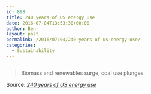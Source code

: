 ```yaml
---
id: 898
title: 240 years of US energy use
date: 2016-07-04T13:53:30+00:00
author: Ben
layout: post
permalink: /2016/07/04/240-years-of-us-energy-use/
categories:
  - Sustainability
---
```

[<img class="alignnone size-full" src="http://www.benjaminoakes.com/wp-content/uploads/2016/07/main.png" alt="" />](http://arstechnica.com/science/2016/07/fossil-fuel-use-in-us-is-at-its-lowest-percentage-in-over-a-century/)

> Biomass and renewables surge, coal use plunges.

Source: _[240 years of US energy use](http://arstechnica.com/science/2016/07/fossil-fuel-use-in-us-is-at-its-lowest-percentage-in-over-a-century/)_